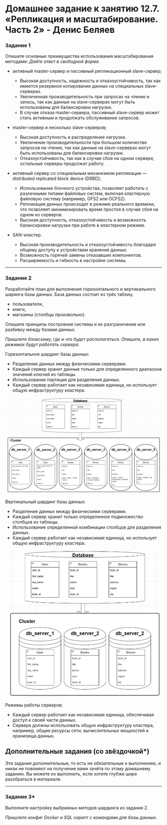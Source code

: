 # Домашнее задание к занятию 12.7. «Репликация и масштабирование. Часть 2» - Денис Беляев

### Задание 1

Опишите основные преимущества использования масштабирования методами:
*Дайте ответ в свободной форме.*

- активный master-сервер и пассивный репликационный slave-сервер; 
   - Высокая доступность, надежность и отказоустойчивость, так как имеется резервное копирование данных на специальных slave-серверах.
   - Увеличенная производительность при запросах на чтение и запись, так как данные на slave-серверах могут быть использованы для балансировки нагрузки.
   - В случае отказа master-сервера, пассивный slave-сервер может стать активным и продолжать обслуживание запросов.

- master-сервер и несколько slave-серверов;
   - Высокая доступность и распределение нагрузки.
   - Увеличение производительности при большом количестве запросов на чтение, так как данные на slave-серверах могут быть использованы для балансировки нагрузки.
   - Отказоустойчивость, так как в случае сбоя на одном сервере, остальные серверы продолжат работу.

- активный сервер со специальным механизмом репликации — distributed replicated block device (DRBD);
   - Использование блочного устройства, позволяет работать с различными типами файловых систем, включая кластерную файловую систему (например, GFS2 или OCFS2).
   - Репликация данных происходит в режиме реального времени, что позволяет минимизировать время простоя в случае сбоя на одном из серверов.
   - Высокая доступность, отказоустойчивость и возможность балансировки нагрузки при работе в кластерном режиме.

- SAN-кластер.
   - Высокая производительность и отказоустойчивость благодаря общему доступу к устройствам хранения данных.
   - Возможность горячей замены отказавших компонентов.
   - Расширяемость и гибкость в настройке системы.



---

### Задание 2

Разработайте план для выполнения горизонтального и вертикального шаринга базы данных. База данных состоит из трёх таблиц: 

- пользователи, 
- книги, 
- магазины (столбцы произвольно). 

Опишите принципы построения системы и их разграничение или разбивку между базами данных.

*Пришлите блоксхему, где и что будет располагаться. Опишите, в каких режимах будут работать сервера.* 

Горизонтальное шардинг базы данных:
- Разделение данных между физическими серверами.
- Каждый сервер хранит данные только для определенного диапазона значений ключей из таблицы.
- Использование партиция для разделения данных.
- Каждый сервер работает как независимая единица, но использует общую инфраструктуру кластера.

![image](https://github.com/sdsdsL/12-07/blob/main/img/2.1.png)

Вертикальный шардинг базы данных:
- Разделение данных между физическими серверами.
- Каждый сервер хранит только определенное подмножество столбцов из таблицы.
- Использование определенной комбинации столбцов для разделения данных.
- Каждый сервер работает как независимая единица, но использует общую инфраструктуру кластера.

![image](https://github.com/sdsdsL/12-07/blob/main/img/2.2.png)

Режимы работы серверов:
- Каждый сервер работает как независимая единица, обеспечивая доступ к своей части данных.
- Сервера должны использовать общую инфраструктуру кластера, например, общие ресурсы сети, вычислительных мощностей и хранилища данных.

## Дополнительные задания (со звёздочкой*)
Эти задания дополнительные, то есть не обязательные к выполнению, и никак не повлияют на получение вами зачёта по этому домашнему заданию. Вы можете их выполнить, если хотите глубже шире разобраться в материале.

---
### Задание 3*

Выполните настройку выбранных методов шардинга из задания 2.

*Пришлите конфиг Docker и SQL скрипт с командами для базы данных*.
